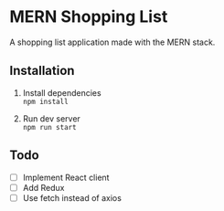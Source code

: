 # MERN Shopping List

A shopping list application made with the MERN stack.

## Installation

1. Install dependencies  
    `npm install`

2. Run dev server  
    `npm run start`

## Todo
- [ ] Implement React client  
- [ ] Add Redux
- [ ] Use fetch instead of axios
